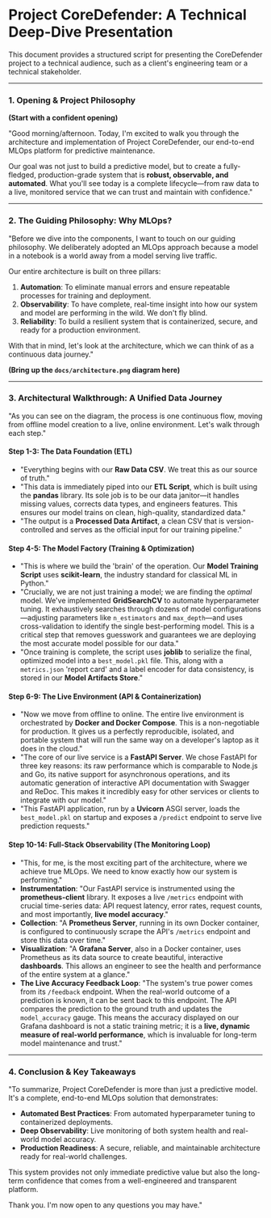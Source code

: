 # Project CoreDefender: A Technical Deep-Dive Presentation

This document provides a structured script for presenting the CoreDefender project to a technical audience, such as a client's engineering team or a technical stakeholder.

---

### **1. Opening & Project Philosophy**

**(Start with a confident opening)**

"Good morning/afternoon. Today, I'm excited to walk you through the architecture and implementation of Project CoreDefender, our end-to-end MLOps platform for predictive maintenance.

Our goal was not just to build a predictive model, but to create a fully-fledged, production-grade system that is **robust, observable, and automated**. What you'll see today is a complete lifecycle—from raw data to a live, monitored service that we can trust and maintain with confidence."

---

### **2. The Guiding Philosophy: Why MLOps?**

"Before we dive into the components, I want to touch on our guiding philosophy. We deliberately adopted an MLOps approach because a model in a notebook is a world away from a model serving live traffic.

Our entire architecture is built on three pillars:
1.  **Automation**: To eliminate manual errors and ensure repeatable processes for training and deployment.
2.  **Observability**: To have complete, real-time insight into how our system and model are performing in the wild. We don't fly blind.
3.  **Reliability**: To build a resilient system that is containerized, secure, and ready for a production environment.

With that in mind, let's look at the architecture, which we can think of as a continuous data journey."

**(Bring up the `docs/architecture.png` diagram here)**

---

### **3. Architectural Walkthrough: A Unified Data Journey**

"As you can see on the diagram, the process is one continuous flow, moving from offline model creation to a live, online environment. Let's walk through each step."

#### **Step 1-3: The Data Foundation (ETL)**

*   "Everything begins with our **Raw Data CSV**. We treat this as our source of truth."
*   "This data is immediately piped into our **ETL Script**, which is built using the **pandas** library. Its sole job is to be our data janitor—it handles missing values, corrects data types, and engineers features. This ensures our model trains on clean, high-quality, standardized data."
*   "The output is a **Processed Data Artifact**, a clean CSV that is version-controlled and serves as the official input for our training pipeline."

#### **Step 4-5: The Model Factory (Training & Optimization)**

*   "This is where we build the 'brain' of the operation. Our **Model Training Script** uses **scikit-learn**, the industry standard for classical ML in Python."
*   "Crucially, we are not just training a model; we are finding the *optimal* model. We've implemented **GridSearchCV** to automate hyperparameter tuning. It exhaustively searches through dozens of model configurations—adjusting parameters like `n_estimators` and `max_depth`—and uses cross-validation to identify the single best-performing model. This is a critical step that removes guesswork and guarantees we are deploying the most accurate model possible for our data."
*   "Once training is complete, the script uses **joblib** to serialize the final, optimized model into a `best_model.pkl` file. This, along with a `metrics.json` 'report card' and a label encoder for data consistency, is stored in our **Model Artifacts Store**."

#### **Step 6-9: The Live Environment (API & Containerization)**

*   "Now we move from offline to online. The entire live environment is orchestrated by **Docker and Docker Compose**. This is a non-negotiable for production. It gives us a perfectly reproducible, isolated, and portable system that will run the same way on a developer's laptop as it does in the cloud."
*   "The core of our live service is a **FastAPI Server**. We chose FastAPI for three key reasons: its raw performance which is comparable to Node.js and Go, its native support for asynchronous operations, and its automatic generation of interactive API documentation with Swagger and ReDoc. This makes it incredibly easy for other services or clients to integrate with our model."
*   "This FastAPI application, run by a **Uvicorn** ASGI server, loads the `best_model.pkl` on startup and exposes a `/predict` endpoint to serve live prediction requests."

#### **Step 10-14: Full-Stack Observability (The Monitoring Loop)**

*   "This, for me, is the most exciting part of the architecture, where we achieve true MLOps. We need to know exactly how our system is performing."
*   **Instrumentation**: "Our FastAPI service is instrumented using the **prometheus-client** library. It exposes a live `/metrics` endpoint with crucial time-series data: API request latency, error rates, request counts, and most importantly, **live model accuracy**."
*   **Collection**: "A **Prometheus Server**, running in its own Docker container, is configured to continuously scrape the API's `/metrics` endpoint and store this data over time."
*   **Visualization**: "A **Grafana Server**, also in a Docker container, uses Prometheus as its data source to create beautiful, interactive **dashboards**. This allows an engineer to see the health and performance of the entire system at a glance."
*   **The Live Accuracy Feedback Loop**: "The system's true power comes from its `/feedback` endpoint. When the real-world outcome of a prediction is known, it can be sent back to this endpoint. The API compares the prediction to the ground truth and updates the `model_accuracy` gauge. This means the accuracy displayed on our Grafana dashboard is not a static training metric; it is a **live, dynamic measure of real-world performance**, which is invaluable for long-term model maintenance and trust."

---

### **4. Conclusion & Key Takeaways**

"To summarize, Project CoreDefender is more than just a predictive model. It's a complete, end-to-end MLOps solution that demonstrates:
-   **Automated Best Practices**: From automated hyperparameter tuning to containerized deployments.
-   **Deep Observability**: Live monitoring of both system health and real-world model accuracy.
-   **Production Readiness**: A secure, reliable, and maintainable architecture ready for real-world challenges.

This system provides not only immediate predictive value but also the long-term confidence that comes from a well-engineered and transparent platform.

Thank you. I'm now open to any questions you may have." 